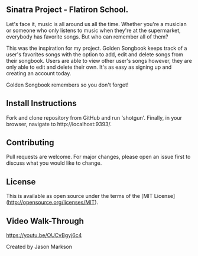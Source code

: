 ## Sinatra Project - Flatiron School.

Let's face it, music is all around us all the time. Whether you're a musician or someone who only listens to music when they're at the supermarket, everybody has favorite songs. But who can remember all of them? 

This was the inspiration for my project. Golden Songbook keeps track of a user's favorites songs with the option to add, edit and delete songs from their songbook. Users are able to view other user's songs however, they are only able to edit and delete their own. It's as easy as signing up and creating an account today.

Golden Songbook remembers so you don't forget! 

## Install Instructions

Fork and clone repository from GitHub and run 'shotgun'. Finally, in your browser, navigate to http://localhost:9393/.

## Contributing

Pull requests are welcome. For major changes, please open an issue first to discuss what you would like to change.

## License

This is available as open source under the terms of the [MIT License]
(http://opensource.org/licenses/MIT).

## Video Walk-Through

https://youtu.be/OUCvBgyj6c4

Created by Jason Markson

